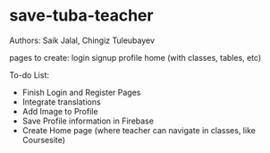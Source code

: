 # save-tuba-teacher
Authors: Saik Jalal, Chingiz Tuleubayev

pages to create:
login 
signup 
profile
home (with classes, tables, etc)



To-do List:
- Finish Login and Register Pages
- Integrate translations
- Add Image to Profile
- Save Profile information in Firebase
- Create Home page (where teacher can navigate in classes, like Coursesite)
